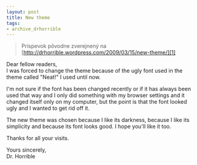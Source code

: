 ```yaml
---
layout: post
title: New theme
tags:
- archive_drhorrible
---
```

> Príspevok pôvodne zverejnený na [http://drhorrible.wordpress.com/2009/03/15/new-theme/][1]

Dear fellow readers,  
I was forced to change the theme because of the ugly font used in the theme called "Neat!" I used until now.

I'm not sure if the font has been changed recently or if it has always been used that way and I only did something with my browser settings and it changed itself only on my computer, but the point is that the font looked ugly and I wanted to get rid off it.

The new theme was chosen because I like its darkness, because I like its simplicity and because its font looks good. I hope you'll like it too.

Thanks for all your visits.

Yours sincerely,  
Dr. Horrible

[1]: http://drhorrible.wordpress.com/2009/03/15/new-theme/